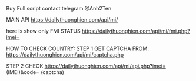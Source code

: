 Buy Full script contact telegram @Anh2Ten

MAIN API
https://dailythuonghien.com/api/mi/

here is show only FMI STATUS https://dailythuonghien.com/api/mi/fmi.php?imei=

HOW TO CHECK COUNTRY:
STEP 1 GET CAPTCHA FROM:
https://dailythuonghien.com/api/mi/captcha.php

STEP 2 CHECK
https://dailythuonghien.com/api/mi/api.php?imei= (IMEI)&code= (captcha)
